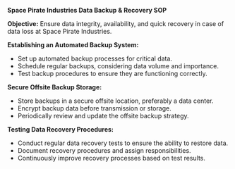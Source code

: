**Space Pirate Industries Data Backup & Recovery SOP**

**Objective:** Ensure data integrity, availability, and quick recovery in case of data loss at Space Pirate Industries.

**Establishing an Automated Backup System:**
   - Set up automated backup processes for critical data.
   - Schedule regular backups, considering data volume and importance.
   - Test backup procedures to ensure they are functioning correctly.

**Secure Offsite Backup Storage:**
   - Store backups in a secure offsite location, preferably a data center.
   - Encrypt backup data before transmission or storage.
   - Periodically review and update the offsite backup strategy.

**Testing Data Recovery Procedures:**
   - Conduct regular data recovery tests to ensure the ability to restore data.
   - Document recovery procedures and assign responsibilities.
   - Continuously improve recovery processes based on test results.
